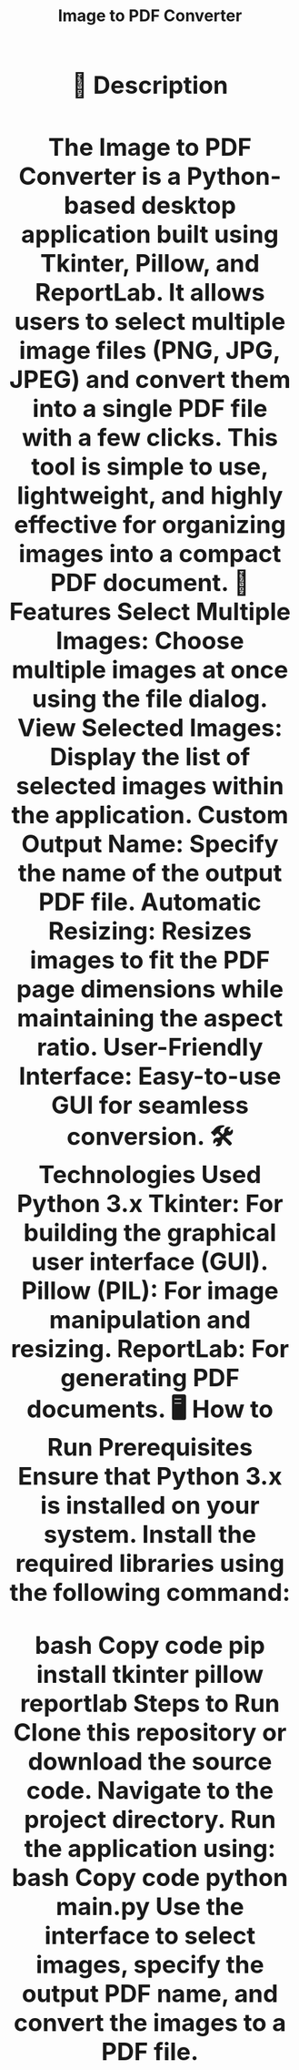 <h1><center>Image to PDF Converter<center><h1>
<h2>📖 Description<h2>
The Image to PDF Converter is a Python-based desktop application built using Tkinter, Pillow, and ReportLab. It allows users to select multiple image files (PNG, JPG, JPEG) and convert them into a single PDF file with a few clicks. This tool is simple to use, lightweight, and highly effective for organizing images into a compact PDF document.
🚀 Features
Select Multiple Images: Choose multiple images at once using the file dialog.
View Selected Images: Display the list of selected images within the application.
Custom Output Name: Specify the name of the output PDF file.
Automatic Resizing: Resizes images to fit the PDF page dimensions while maintaining the aspect ratio.
User-Friendly Interface: Easy-to-use GUI for seamless conversion.
🛠️ Technologies Used
Python 3.x
Tkinter: For building the graphical user interface (GUI).
Pillow (PIL): For image manipulation and resizing.
ReportLab: For generating PDF documents.
🖥️ How to Run
Prerequisites
Ensure that Python 3.x is installed on your system. Install the required libraries using the following command:

bash
Copy code
pip install tkinter pillow reportlab
Steps to Run
Clone this repository or download the source code.
Navigate to the project directory.
Run the application using:
bash
Copy code
python main.py
Use the interface to select images, specify the output PDF name, and convert the images to a PDF file.
